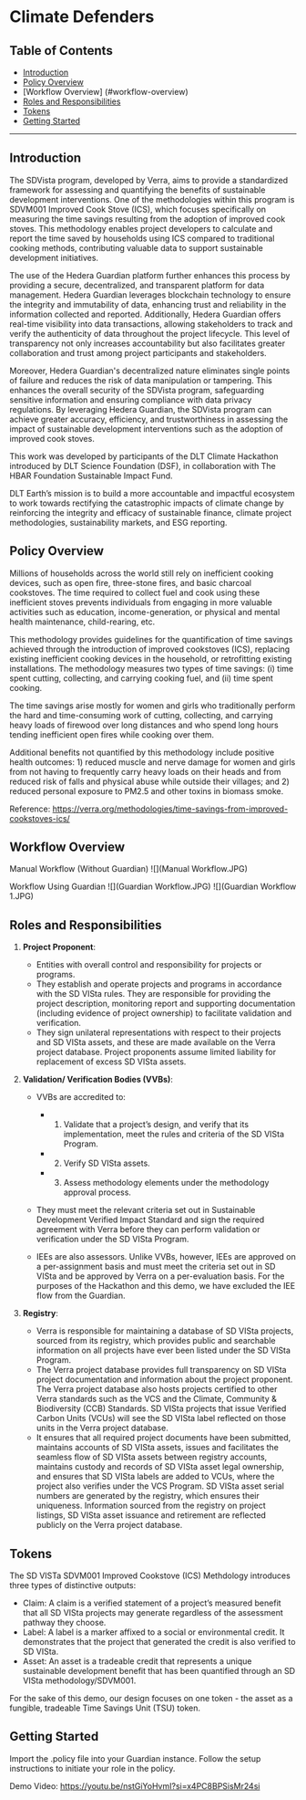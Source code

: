 # Climate Defenders

## Table of Contents

- [Introduction](#introduction)
- [Policy Overview](#policy-overview)
- [Workflow Overview] (#workflow-overview)
- [Roles and Responsibilities](#roles-and-responsibilities)
- [Tokens](#tokens)
- [Getting Started](#getting-started)

---

## Introduction

The SDVista program, developed by Verra, aims to provide a standardized framework for assessing and quantifying the benefits of sustainable development interventions. One of the methodologies within this program is SDVM001 Improved Cook Stove (ICS), which focuses specifically on measuring the time savings resulting from the adoption of improved cook stoves. This methodology enables project developers to calculate and report the time saved by households using ICS compared to traditional cooking methods, contributing valuable data to support sustainable development initiatives.

The use of the Hedera Guardian platform further enhances this process by providing a secure, decentralized, and transparent platform for data management. Hedera Guardian leverages blockchain technology to ensure the integrity and immutability of data, enhancing trust and reliability in the information collected and reported. Additionally, Hedera Guardian offers real-time visibility into data transactions, allowing stakeholders to track and verify the authenticity of data throughout the project lifecycle. This level of transparency not only increases accountability but also facilitates greater collaboration and trust among project participants and stakeholders.

Moreover, Hedera Guardian's decentralized nature eliminates single points of failure and reduces the risk of data manipulation or tampering. This enhances the overall security of the SDVista program, safeguarding sensitive information and ensuring compliance with data privacy regulations. By leveraging Hedera Guardian, the SDVista program can achieve greater accuracy, efficiency, and trustworthiness in assessing the impact of sustainable development interventions such as the adoption of improved cook stoves.

This work was developed by participants of the DLT Climate Hackathon introduced by DLT Science Foundation (DSF), in collaboration with The HBAR Foundation Sustainable Impact Fund.

DLT Earth’s mission is to build a more accountable and impactful ecosystem to work towards rectifying the catastrophic impacts of climate change by reinforcing the integrity and efficacy of sustainable finance, climate project methodologies, sustainability markets, and ESG reporting. 

## Policy Overview

Millions of households across the world still rely on inefficient cooking devices, such as open fire, three-stone fires, and basic charcoal cookstoves. The time required to collect fuel and cook using these inefficient stoves prevents individuals from engaging in more valuable activities such as education, income-generation, or physical and mental health maintenance, child-rearing, etc.

This methodology provides guidelines for the quantification of time savings achieved through the introduction of improved cookstoves (ICS), replacing existing inefficient cooking devices in the household, or retrofitting existing installations. The methodology measures two types of time savings: (i) time spent cutting, collecting, and carrying cooking fuel, and (ii) time spent cooking.

The time savings arise mostly for women and girls who traditionally perform the hard and time-consuming work of cutting, collecting, and carrying heavy loads of firewood over long distances and who spend long hours tending inefficient open fires while cooking over them.

Additional benefits not quantified by this methodology include positive health outcomes: 1) reduced muscle and nerve damage for women and girls from not having to frequently carry heavy loads on their heads and from reduced risk of falls and physical abuse while outside their villages; and 2) reduced personal exposure to PM2.5 and other toxins in biomass smoke.

Reference:
https://verra.org/methodologies/time-savings-from-improved-cookstoves-ics/

## Workflow Overview

Manual Workflow (Without Guardian)
![](Manual Workflow.JPG)

Workflow Using Guardian
![](Guardian Workflow.JPG)
![](Guardian Workflow 1.JPG)

## Roles and Responsibilities

1. **Project Proponent**:
   - Entities with overall control and responsibility for projects or programs. 
   - They establish and operate projects and programs in accordance with the SD VISta rules. They are responsible for providing the project description, monitoring report and supporting documentation (including evidence of project ownership) to facilitate validation and verification.
   - They sign unilateral representations with respect to their projects and SD VISta assets, and these are made available on the Verra project database. Project proponents assume limited liability for replacement of excess SD VISta assets.
   
2. **Validation/ Verification Bodies (VVBs)**:
   - VVBs are accredited to:
      - 1. Validate that a project’s design, and verify that its implementation, meet the rules and criteria of the SD VISta Program.
      - 2. Verify SD VISta assets. 
      - 3. Assess methodology elements under the methodology approval process.

   - They must meet the relevant criteria set out in Sustainable Development Verified Impact Standard and sign the required agreement with Verra before they can perform validation or verification under the SD VISta Program.
   - IEEs are also assessors. Unlike VVBs, however, IEEs are approved on a per-assignment basis and must meet the criteria set out in SD VISta and be approved by Verra on a per-evaluation basis. For the purposes of the Hackathon and this demo, we have excluded the IEE flow from the Guardian.

3. **Registry**:
   - Verra is responsible for maintaining a database of SD VISta projects, sourced from its registry, which provides public and searchable information on all projects have ever been listed under the SD VISta Program. 
   - The Verra project database provides full transparency on SD VISta project documentation and information about the project proponent. The Verra project database also hosts projects certified to other Verra standards such as the VCS and the Climate, Community & Biodiversity (CCB) Standards. SD VISta projects that issue Verified Carbon Units (VCUs) will see the SD VISta label reflected on those units in the Verra project database. 
   - It ensures that all required project documents have been submitted, maintains accounts of SD VISta assets, issues and facilitates the seamless flow of SD VISta assets between registry accounts, maintains custody and records of SD VISta asset legal ownership, and ensures that SD VISta labels are added to VCUs, where the project also verifies under the VCS Program. SD VISta asset serial numbers are generated by the registry, which ensures their uniqueness. Information sourced from the registry on project listings, SD VISta asset issuance and retirement are reflected publicly on the Verra project database. 

## Tokens

The SD VISTa SDVM001 Improved Cookstove (ICS) Methdology introduces three types of distinctive outputs:

- Claim: A claim is a verified statement of a project’s measured benefit that all SD VISta projects may generate regardless of the assessment pathway they choose.
- Label: A label is a marker affixed to a social or environmental credit. It demonstrates that the project that generated the credit is also verified to SD VISta.
- Asset: An asset is a tradeable credit that represents a unique sustainable development benefit that has been quantified through an SD VISta methodology/SDVM001.

For the sake of this demo, our design focuses on one token - the asset as a fungible, tradeable Time Savings Unit (TSU) token.

## Getting Started

Import the .policy file into your Guardian instance.
Follow the setup instructions to initiate your role in the policy.

Demo Video: https://youtu.be/nstGiYoHvmI?si=x4PC8BPSisMr24si